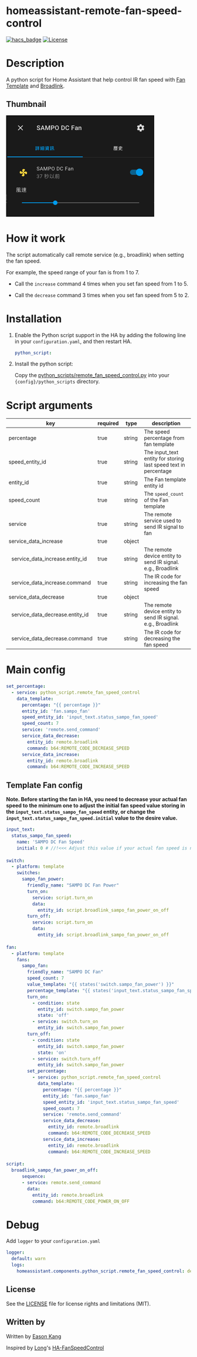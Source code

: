 # homeassistant-remote-fan-speed-control

[![hacs_badge](https://img.shields.io/badge/HACS-Custom-orange.svg)](https://github.com/custom-components/hacs)
[![License](http://img.shields.io/:license-mit-blue.svg)](http://opensource.org/licenses/MIT)

# Description

A python script for Home Assistant that help control IR fan speed with [Fan Template](https://www.home-assistant.io/integrations/fan.template/) and [Broadlink](https://www.home-assistant.io/integrations/broadlink/).

## Thumbnail

![thumbnail](/thumbnail.png)

# How it work

The script automatically call remote service (e.g., broadlink) when setting the fan speed.

For example, the speed range of your fan is from 1 to 7.

- Call the `increase` command 4 times when you set fan speed from 1 to 5.

- Call the `decrease` command 3 times when you set fan speed from 5 to 2.


# Installation

1. Enable the Python script support in the HA by adding the following line in your `configuration.yaml`, and then restart HA.

    ```yaml
    python_script:
    ```

2. Install the python script:

   Copy the [python_scripts/remote_fan_speed_control.py](python_scripts/remote_fan_speed_control.py) into your `{config}/python_scripts` directory.


# Script arguments
|key|required|type|description|
|-|-|-|-|
|percentage|true|string|The speed percentage from fan template|
|speed_entity_id|true|string|The input_text entity for storing last speed text in percentage|
|entity_id|true|string|The Fan template entity id|
|speed_count|true|string|The `speed_count` of the Fan template|
|service|true|string|The remote service used to send IR signal to fan|
|service_data_increase|true|object||
|&nbsp;&nbsp;service_data_increase.entity_id|true|string|The remote device entity to send IR signal. e.g., Broadlink|
|&nbsp;&nbsp;service_data_increase.command|true|string|The IR code for increasing the fan speed|
|service_data_decrease|true|object||
|&nbsp;&nbsp;service_data_decrease.entity_id|true|string|The remote device entity to send IR signal. e.g., Broadlink|
|&nbsp;&nbsp;service_data_decrease.command|true|string|The IR code for decreasing the fan speed|

# Main config
```yaml
set_percentage:
  - service: python_script.remote_fan_speed_control
    data_template:
      percentage: "{{ percentage }}"
      entity_id: 'fan.sampo_fan'
      speed_entity_id: 'input_text.status_sampo_fan_speed'
      speed_count: 7
      service: 'remote.send_command'
      service_data_decrease:
        entity_id: remote.broadlink
        command: b64:REMOTE_CODE_DECREASE_SPEED
      service_data_increase:
        entity_id: remote.broadlink
        command: b64:REMOTE_CODE_INCREASE_SPEED
```

## Template Fan config

**Note. Before starting the fan in HA, you need to decrease your actual fan speed to the minimum one to adjust the initial fan speed value storing in the `input_text.status_sampo_fan_speed` entity, or change the `input_text.status_sampo_fan_speed.initial` value to the desire value.**

```yaml
input_text:
  status_sampo_fan_speed:
    name: 'SAMPO DC Fan Speed'
    initial: 0 # //!<<< Adjust this value if your actual fan speed is not zero. Formula: round( current_speed / speed_count * 100 );

switch:
  - platform: template
    switches:
      sampo_fan_power:
        friendly_name: "SAMPO DC Fan Power"
        turn_on:
          service: script.turn_on
          data:
            entity_id: script.broadlink_sampo_fan_power_on_off
        turn_off:
          service: script.turn_on
          data:
            entity_id: script.broadlink_sampo_fan_power_on_off

fan:
  - platform: template
    fans:
      sampo_fan:
        friendly_name: "SAMPO DC Fan"
        speed_count: 7
        value_template: "{{ states('switch.sampo_fan_power') }}"
        percentage_template: "{{ states('input_text.status_sampo_fan_speed') | int }}"
        turn_on:
          - condition: state
            entity_id: switch.sampo_fan_power
            state: 'off'
          - service: switch.turn_on
            entity_id: switch.sampo_fan_power
        turn_off:
          - condition: state
            entity_id: switch.sampo_fan_power
            state: 'on'
          - service: switch.turn_off
            entity_id: switch.sampo_fan_power
        set_percentage:
          - service: python_script.remote_fan_speed_control
            data_template:
              percentage: "{{ percentage }}"
              entity_id: 'fan.sampo_fan'
              speed_entity_id: 'input_text.status_sampo_fan_speed'
              speed_count: 7
              service: 'remote.send_command'
              service_data_decrease:
                entity_id: remote.broadlink
                command: b64:REMOTE_CODE_DECREASE_SPEED
              service_data_increase:
                entity_id: remote.broadlink
                command: b64:REMOTE_CODE_INCREASE_SPEED

script:
  broadlink_sampo_fan_power_on_off:
      sequence:
      - service: remote.send_command
        data:
          entity_id: remote.broadlink
          command: b64:REMOTE_CODE_POWER_ON_OFF
```

# Debug

Add `logger` to your `configuration.yaml`

```yaml
logger:
  default: warn
  logs:
    homeassistant.components.python_script.remote_fan_speed_control: debug
```

## License

See the [LICENSE](LICENSE) file for license rights and limitations (MIT).

## Written by

Written by [Eason Kang](https://www.facebook.com/yisheng.kang)

Inspired by [Long](https://github.com/iml885203)'s [HA-FanSpeedControl](https://github.com/iml885203/HA-FanSpeedControl)